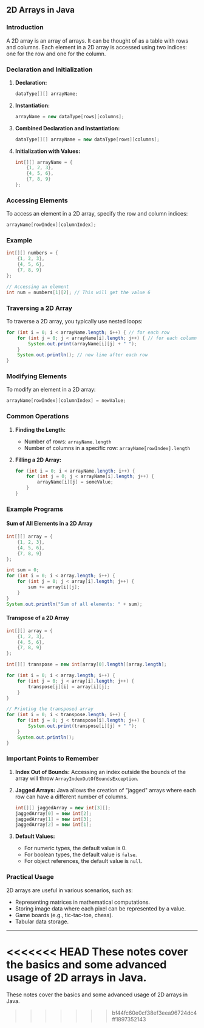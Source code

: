 ## 2D Arrays in Java

### Introduction
A 2D array is an array of arrays. It can be thought of as a table with rows and columns. Each element in a 2D array is accessed using two indices: one for the row and one for the column.

### Declaration and Initialization
1. **Declaration:**
   ```java
   dataType[][] arrayName;
   ```

2. **Instantiation:**
   ```java
   arrayName = new dataType[rows][columns];
   ```

3. **Combined Declaration and Instantiation:**
   ```java
   dataType[][] arrayName = new dataType[rows][columns];
   ```

4. **Initialization with Values:**
   ```java
   int[][] arrayName = {
       {1, 2, 3},
       {4, 5, 6},
       {7, 8, 9}
   };
   ```

### Accessing Elements
To access an element in a 2D array, specify the row and column indices:
```java
arrayName[rowIndex][columnIndex];
```

### Example
```java
int[][] numbers = {
    {1, 2, 3},
    {4, 5, 6},
    {7, 8, 9}
};

// Accessing an element
int num = numbers[1][2]; // This will get the value 6
```

### Traversing a 2D Array
To traverse a 2D array, you typically use nested loops:
```java
for (int i = 0; i < arrayName.length; i++) { // for each row
    for (int j = 0; j < arrayName[i].length; j++) { // for each column in the row
        System.out.print(arrayName[i][j] + " ");
    }
    System.out.println(); // new line after each row
}
```

### Modifying Elements
To modify an element in a 2D array:
```java
arrayName[rowIndex][columnIndex] = newValue;
```

### Common Operations
1. **Finding the Length:**
   - Number of rows: `arrayName.length`
   - Number of columns in a specific row: `arrayName[rowIndex].length`

2. **Filling a 2D Array:**
   ```java
   for (int i = 0; i < arrayName.length; i++) {
       for (int j = 0; j < arrayName[i].length; j++) {
           arrayName[i][j] = someValue;
       }
   }
   ```

### Example Programs

#### Sum of All Elements in a 2D Array
```java
int[][] array = {
    {1, 2, 3},
    {4, 5, 6},
    {7, 8, 9}
};

int sum = 0;
for (int i = 0; i < array.length; i++) {
    for (int j = 0; j < array[i].length; j++) {
        sum += array[i][j];
    }
}
System.out.println("Sum of all elements: " + sum);
```

#### Transpose of a 2D Array
```java
int[][] array = {
    {1, 2, 3},
    {4, 5, 6},
    {7, 8, 9}
};

int[][] transpose = new int[array[0].length][array.length];

for (int i = 0; i < array.length; i++) {
    for (int j = 0; j < array[i].length; j++) {
        transpose[j][i] = array[i][j];
    }
}

// Printing the transposed array
for (int i = 0; i < transpose.length; i++) {
    for (int j = 0; j < transpose[i].length; j++) {
        System.out.print(transpose[i][j] + " ");
    }
    System.out.println();
}
```

### Important Points to Remember
1. **Index Out of Bounds:**
   Accessing an index outside the bounds of the array will throw `ArrayIndexOutOfBoundsException`.
   
2. **Jagged Arrays:**
   Java allows the creation of "jagged" arrays where each row can have a different number of columns.
   ```java
   int[][] jaggedArray = new int[3][];
   jaggedArray[0] = new int[2];
   jaggedArray[1] = new int[3];
   jaggedArray[2] = new int[1];
   ```

3. **Default Values:**
   - For numeric types, the default value is 0.
   - For boolean types, the default value is `false`.
   - For object references, the default value is `null`.

### Practical Usage
2D arrays are useful in various scenarios, such as:
- Representing matrices in mathematical computations.
- Storing image data where each pixel can be represented by a value.
- Game boards (e.g., tic-tac-toe, chess).
- Tabular data storage.

---

<<<<<<< HEAD
These notes cover the basics and some advanced usage of 2D arrays in Java. 
=======
These notes cover the basics and some advanced usage of 2D arrays in Java.
>>>>>>> bf44fc60e0cf38ef3eea96724dc4ff1897352143
